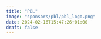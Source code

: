 ```yaml
---
title: "PBL"
image: "sponsors/pbl/pbl_logo.png"
date: 2024-02-16T15:47:26+01:00
draft: false
---
```


